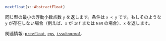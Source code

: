 ```julia
nextfloat(x::AbstractFloat)
```

同じ型の最小の浮動小数点数 `y` を返します。条件は `x < y` です。もしそのような `y` が存在しない場合（例えば、`x` が `Inf` または `NaN` の場合）、`x` を返します。

関連情報: [`prevfloat`](@ref), [`eps`](@ref), [`issubnormal`](@ref).
